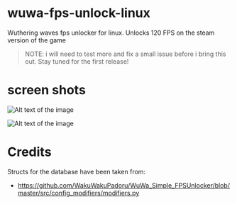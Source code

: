 # wuwa-fps-unlock-linux
Wuthering waves fps unlocker for linux. Unlocks 120 FPS on the steam version of the game

> NOTE: i will need to test more and fix a small issue before i bring this out. Stay tuned for the first release!

# screen shots
![Alt text of the image](https://github.com/aamaanaa/wuwa-fps-unlock-linux/blob/master/img/fps1.png)

![Alt text of the image](https://github.com/aamaanaa/wuwa-fps-unlock-linux/blob/master/img/fps2.png)


# Credits
Structs for the database have been taken from:
- https://github.com/WakuWakuPadoru/WuWa_Simple_FPSUnlocker/blob/master/src/config_modifiers/modifiers.py
